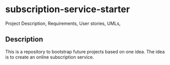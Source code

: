 # subscription-service-starter
Project Description, Requirements, User stories, UMLs, 

## Description
This is a repository to bootstrap future projects based on one idea. The idea is to create an online subscription service.
